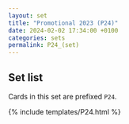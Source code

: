 ```yaml
---
layout: set
title: "Promotional 2023 (P24)"
date: 2024-02-02 17:34:00 +0100
categories: sets
permalink: P24_(set)
---
```

## Set list

Cards in this set are prefixed `P24`.

{% include templates/P24.html %}